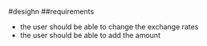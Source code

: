 #desighn
##requirements

- the user should be able to change the exchange rates
- the user should be able to add the amount
